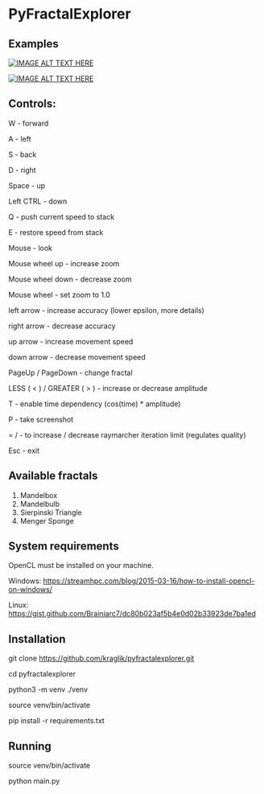# PyFractalExplorer

## Examples

[![IMAGE ALT TEXT HERE](https://img.youtube.com/vi/rY8E3OwOmJo/0.jpg)](https://www.youtube.com/watch?v=rY8E3OwOmJo)

[![IMAGE ALT TEXT HERE](https://img.youtube.com/vi/jOQ5DM4bYTk/0.jpg)](https://www.youtube.com/watch?v=jOQ5DM4bYTk)

## Controls:

W - forward

A - left

S - back

D - right

Space - up

Left CTRL - down

Q - push current speed to stack

E - restore speed from stack

Mouse - look

Mouse wheel up - increase zoom

Mouse wheel down - decrease zoom

Mouse wheel - set zoom to 1.0

left arrow - increase accuracy (lower epsilon, more details)

right arrow - decrease accuracy

up arrow - increase movement speed

down arrow - decrease movement speed

PageUp / PageDown - change fractal

LESS ( < ) / GREATER ( > ) - increase or decrease amplitude

T - enable time dependency (cos(time) * amplitude)

P - take screenshot

= / - to increase / decrease raymarcher iteration limit (regulates quality)

Esc - exit

## Available fractals
1. Mandelbox
2. Mandelbulb
3. Sierpinski Triangle
4. Menger Sponge


## System requirements

OpenCL must be installed on your machine.

Windows: https://streamhpc.com/blog/2015-03-16/how-to-install-opencl-on-windows/

Linux: https://gist.github.com/Brainiarc7/dc80b023af5b4e0d02b33923de7ba1ed


## Installation

git clone https://github.com/kraglik/pyfractalexplorer.git

cd pyfractalexplorer

python3 -m venv ./venv

source venv/bin/activate

pip install -r requirements.txt

## Running
source venv/bin/activate

python main.py
